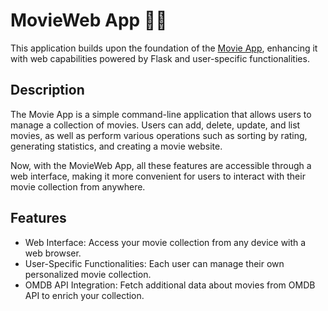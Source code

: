 # MovieWeb App 🎥🌐

This application builds upon the foundation of the [Movie App](https://github.com/kot-brodskogo/movieApp), enhancing it with web capabilities powered by Flask and user-specific functionalities.

## Description

The Movie App is a simple command-line application that allows users to manage a collection of movies. Users can add, delete, update, and list movies, as well as perform various operations such as sorting by rating, generating statistics, and creating a movie website.

Now, with the MovieWeb App, all these features are accessible through a web interface, making it more convenient for users to interact with their movie collection from anywhere.

## Features

* Web Interface: Access your movie collection from any device with a web browser.
* User-Specific Functionalities: Each user can manage their own personalized movie collection.
* OMDB API Integration: Fetch additional data about movies from OMDB API to enrich your collection.